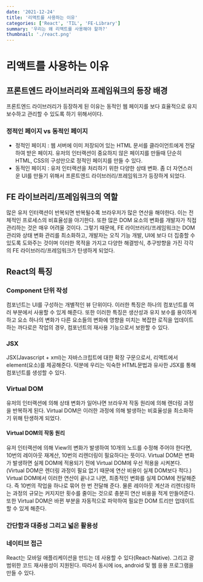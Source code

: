 ```yaml
---
date: '2021-12-24'
title: '리액트를 사용하는 이유'
categories: ['React', 'TIL', 'FE-Library']
summary: '우리는 왜 리액트를 사용해야 할까?'
thumbnail: './react.png'
---
```


# 리액트를 사용하는 이유

## 프론트엔드 라이브러리와 프레임워크의 등장 배경

프론트엔드 라이브러리가 등장하게 된 이유는 동적인 웹 페이지를 보다 효율적으로 유지 보수하고 관리할 수 있도록 하기 위해서이다.

### 정적인 페이지 vs 동적인 페이지

- 정적인 페이지 : 웹 서버에 이미 저장되어 있는 HTML 문서를 클라이언트에게 전달하여 받은 페이지. 유저의 인터랙션이 중요하지 않은 페이지를 만들때 단순히 HTML, CSS의 구성만으로 정적인 페이지를 만들 수 있다.
- 동적인 페이지 : 유저 인터랙션을 처리하기 위한 다양한 상태 변화. 좀 더 자연스러운 UI를 만들기 위해서 프론트엔드 라이브러리/프레임워크가 등장하게 되었다.

## FE 라이브러리/프레임워크의 역할

많은 유저 인터랙션이 반복되면 반복될수록 브라우저가 많은 연산을 해야한다. 이는 전체적인 프로세스의 비효율성을 야기한다. 또한 많은 DOM 요소의 변화를 개발자가 직접 관리하는 것은 매우 어려울 것이다.
그렇기 때문에, FE 라이브러리/프레임워크는 DOM 관리와 상태 변화 관리를 최소화하고, 개발자는 오직 기능 개발, UI에 보다 더 집중할 수 있도록 도와주는 것이며 이러한 목적을 가지고 다양한 해결방식, 추구방향을 가진 각각의 FE 라이브러리/프레임워크가 탄생하게 되었다.

## React의 특징

### Component 단위 작성

컴포넌트는 UI를 구성하는 개별적인 뷰 단위이다. 이러한 특징은 하나의 컴포넌트를 여러 부분에서 사용할 수 있게 해준다.
또한 이러한 특징은 생산성과 유지 보수를 용이하게 하고 요소 하나의 변화가 다른 요소들의 변화에 영향을 미치는 복잡한 로직을 업데이트하는 까다로은 작업의 경우, 컴포넌트의 재사용 기능으로서 보완할 수 있다.

### JSX

JSX(Javascript + xml)는 자바스크립트에 대한 확장 구문으로서, 리액트에서 element(요소)를 제공해준다. 덕분에 우리는 익숙한 HTML문법과 유사한 JSX를 통해 컴포넌트를 생성할 수 있다.

### Virtual DOM

유저의 인터랙션에 의해 상태 변화가 일어나면 브라우저 작동 원리에 의해 렌더링 과정을 반복하게 된다. Virtual DOM은 이러한 과정에 의해 발생하는 비효율성을 최소화하기 위해 탄생하게 되었다.

#### Virtual DOM의 작동 원리

유저 인터랙션에 의해 View의 변화가 발생하여 10개의 노드를 수정해 주어야 한다면, 10번의 레이아웃 재계산, 10번의 리렌더링이 필요하다는 뜻이다.
Virtual DOM은 변화가 발생하면 실제 DOM에 적용되기 전에 Virtual DOM에 우선 적용을 시켜본다. (Virtual DOM은 렌더링 과정이 필요 없기 때문에 연산 비용이 실제 DOM보다 적다.)
Virtual DOM에서 이러한 연산이 끝나고 나면, 최종적인 변화를 실제 DOM에 전달해준다. 즉 10번의 작업을 하나로 묶어 한 번 전달해 준다. 물론 레이아웃 계산과 리렌더링하는 과정의 규모는 커지지만 횟수를 줄이는 것으로 충분히 연산 비용을 적게 만들어준다.
또한 Virtual DOM은 바뀐 부분을 자동적으로 파악하여 필요한 DOM 트리만 업데이트 할 수 있게 해준다.

### 간단함과 대중성 그리고 넓은 활용성

### 네이티브 접근

React는 모바일 애플리케이션을 만드는 데 사용할 수 있다(React-Native). 그리고 광범위한 코드 재사용성이 지원된다. 따라서 동시에 ios, android 및 웹 응용 프로그램을 만들 수 있다.
